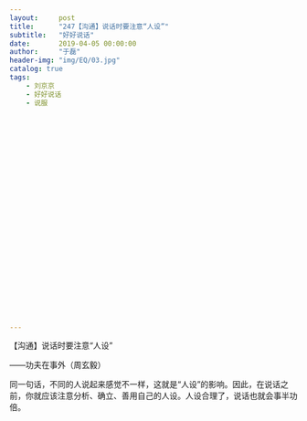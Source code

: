 ```yaml
---
layout:     post
title:      "247【沟通】说话时要注意“人设”"
subtitle:   "好好说话"
date:       2019-04-05 00:00:00
author:     "于磊"
header-img: "img/EQ/03.jpg"
catalog: true
tags:
    - 刘京京
    - 好好说话
    - 说服



























---
```


【沟通】说话时要注意“人设”

——功夫在事外（周玄毅）

同一句话，不同的人说起来感觉不一样，这就是“人设”的影响。因此，在说话之前，你就应该注意分析、确立、善用自己的人设。人设合理了，说话也就会事半功倍。